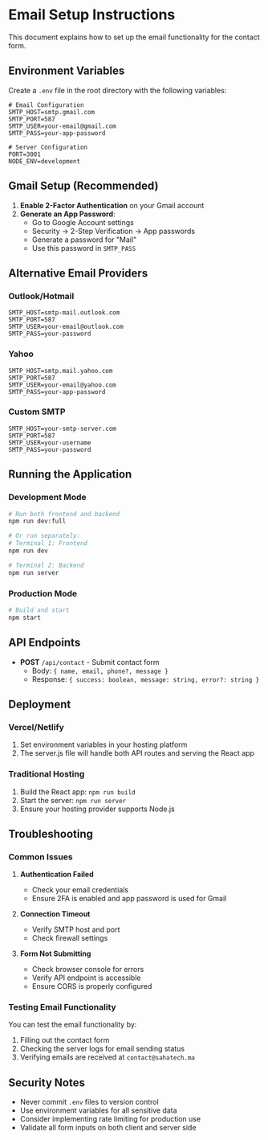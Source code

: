 # Email Setup Instructions

This document explains how to set up the email functionality for the contact form.

## Environment Variables

Create a `.env` file in the root directory with the following variables:

```env
# Email Configuration
SMTP_HOST=smtp.gmail.com
SMTP_PORT=587
SMTP_USER=your-email@gmail.com
SMTP_PASS=your-app-password

# Server Configuration
PORT=3001
NODE_ENV=development
```

## Gmail Setup (Recommended)

1. **Enable 2-Factor Authentication** on your Gmail account
2. **Generate an App Password**:
   - Go to Google Account settings
   - Security → 2-Step Verification → App passwords
   - Generate a password for "Mail"
   - Use this password in `SMTP_PASS`

## Alternative Email Providers

### Outlook/Hotmail
```env
SMTP_HOST=smtp-mail.outlook.com
SMTP_PORT=587
SMTP_USER=your-email@outlook.com
SMTP_PASS=your-password
```

### Yahoo
```env
SMTP_HOST=smtp.mail.yahoo.com
SMTP_PORT=587
SMTP_USER=your-email@yahoo.com
SMTP_PASS=your-app-password
```

### Custom SMTP
```env
SMTP_HOST=your-smtp-server.com
SMTP_PORT=587
SMTP_USER=your-username
SMTP_PASS=your-password
```

## Running the Application

### Development Mode
```bash
# Run both frontend and backend
npm run dev:full

# Or run separately:
# Terminal 1: Frontend
npm run dev

# Terminal 2: Backend
npm run server
```

### Production Mode
```bash
# Build and start
npm start
```

## API Endpoints

- **POST** `/api/contact` - Submit contact form
  - Body: `{ name, email, phone?, message }`
  - Response: `{ success: boolean, message: string, error?: string }`

## Deployment

### Vercel/Netlify
1. Set environment variables in your hosting platform
2. The server.js file will handle both API routes and serving the React app

### Traditional Hosting
1. Build the React app: `npm run build`
2. Start the server: `npm run server`
3. Ensure your hosting provider supports Node.js

## Troubleshooting

### Common Issues

1. **Authentication Failed**
   - Check your email credentials
   - Ensure 2FA is enabled and app password is used for Gmail

2. **Connection Timeout**
   - Verify SMTP host and port
   - Check firewall settings

3. **Form Not Submitting**
   - Check browser console for errors
   - Verify API endpoint is accessible
   - Ensure CORS is properly configured

### Testing Email Functionality

You can test the email functionality by:
1. Filling out the contact form
2. Checking the server logs for email sending status
3. Verifying emails are received at `contact@sahatech.ma`

## Security Notes

- Never commit `.env` files to version control
- Use environment variables for all sensitive data
- Consider implementing rate limiting for production use
- Validate all form inputs on both client and server side


